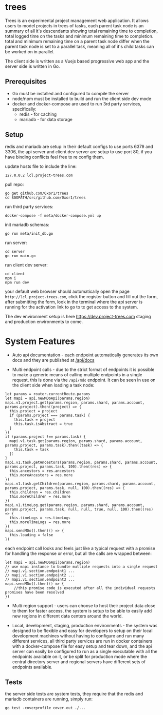 trees
=====

Trees is an experimental project management web application. It allows users to model
projects in trees of tasks, each parent task node is an summary of all it's descendants
showing total remaining time to completion, total logged time on the tasks and minimum
remaining time to completion. total and minimum remaining time on a parent task node differ
when the parent task node is set to a parallel task, meaning all of it's child tasks can be
worked on in parallel.

The client side is written as a Vuejs based progressive web app and the server side is written
in Go.

## Prerequisites

* Go must be installed and configured to compile the server
* node/npm must be installed to build and run the client side dev mode
* docker and docker-compose are used to run 3rd party services, specifically:
  * redis - for caching
  * mariadb - for data storage
  
## Setup

redis and mariadb are setup in their default configs to use ports 6379 and 3306, the api server and
client dev server are setup to use port 80, if you have binding conflicts feel free to re config them.

update hosts file to include the line:
```shell
127.0.0.2 lcl.project-trees.com
```

pull repo:
```shell
go get github.com/0xor1/trees
cd $GOPATH/src/github.com/0xor1/trees
```

run third party services:
```shell
docker-compose -f meta/docker-compose.yml up
```

init mariadb schemas:
```shell
go run meta/init_db.go
```

run server:
```shell
cd server
go run main.go
```

run client dev server:
```shell
cd client
npm i
npm run dev
```

your default web browser should automatically open the page `http://lcl.project-trees.com`,
click the register button and fill out the form, after submitting the form, look in the
terminal where the api server is running for the activation link to go to to get access
to the system.

The dev environment setup is here https://dev.project-trees.com
staging and production environments to come.

# System Features

* Auto api documentation - each endpoint automatically generates its own docs and they are published
at [/api/docs](https://dev.project-trees.com/api/docs)

* Multi endpoint calls - due to the strict format of endpoints it is possible to make a generic means of
calling multiple endpoints in a single request, this is done via the `/api/mdo` endpoint. It can be seen in
use on the client side when loading a task node:

```ecmascript 6
let params = router.currentRoute.params
let mapi = api.newMDoApi(params.region)
mapi.v1.project.get(params.region, params.shard, params.account, params.project).then((project) => {
  this.project = project
  if (params.project === params.task) {
    this.task = project
    this.task.isAbstract = true
  }
})
if (params.project !== params.task) {
  mapi.v1.task.get(params.region, params.shard, params.account, params.project, params.task).then((task) => {
    this.task = task
  })
}
mapi.v1.task.getAncestors(params.region, params.shard, params.account, params.project, params.task, 100).then((res) => {
  this.ancestors = res.ancestors
  this.moreAncestors = res.more
})
mapi.v1.task.getChildren(params.region, params.shard, params.account, params.project, params.task, null, 100).then((res) => {
  this.children = res.children
  this.moreChildren = res.more
})
mapi.v1.timeLog.get(params.region, params.shard, params.account, params.project, params.task, null, null, true, null, 100).then((res) => {
  this.timeLogs = res.timeLogs
  this.moreTimeLogs = res.more
})
mapi.sendMDo().then(() => {
  this.loading = false
})
```
each endpoint call looks and feels just like a typical request with a promise for handling the response or error,
but all the calls are wrapped between:
```ecmascript 6
let mapi = api.newMDoApi(params.region)
// use mapi instance to bundle multiple requests into a single request 
// mapi.v1.section.endpoint1 ...
// mapi.v1.section.endpoint2 ...
// mapi.v1.section.endpoint3 ...
mapi.sendMDo().then(() => {
    //this promise code is executed after all the individual requests promises have been resolved
})
```

* Multi region support - users can choose to host their project data close to them for faster access, the
system is setup to be able to easily add new regions in different data centers around the world.

* Local, development, staging, production environments - the system was designed to be flexible and easy for
developers to setup on their local development machines without having to configure and run many different services,
all third party services are run in docker containers with a docker-compose file for easy setup and tear down, and the
api server can easily be configured to run as a single executable with all the endpoints available on it, or be split
for production mode where the central directory server and regional servers have different sets of endpoints available.

## Tests

the server side tests are system tests, they require that the redis and mariadb containers are running,
simply run:
```shell
go test -coverprofile cover.out ./...
```
